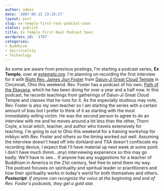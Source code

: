 ```yaml
---
author: admin
date: '2007-05-22 23:19:27'
layout: post
slug: ex-templo-first-real-podcast-soon
status: publish
title: Ex Templo First Real Podcast Soon
wordpress_id: '1707'
categories:
- Buddhism
- Spirituality
- Technology
---
```


As some are aware from previous postings, I'm starting a podcast series,
**Ex Templo**, over at [extemplo.org](http://www.extemplo.org/). I'm
planning on recording the first interview for it with [Right Rev. James
Jiun Foster](http://www.daiun-ji.org/About/teachers.php) from [Daiun-Ji
Great Cloud Temple](http://www.daiun-ji.org) in Cincinnati, Ohio this
weekend. Rev. Foster has a podcast of his own, [Path of the
Ekayana](http://www.daiun-ji.org/path/index.php), which he has been
doing for over a year and a half now. In this podcast, he records
teachings from gatherings of Daiun-Ji Great Cloud Temple and classes
that he runs for it. As the especially studious may note, Rev. Foster is
also my own teacher so I am starting the series with a certain amount of
bias but I prefer to think of it as starting with the most immediately
willing victim. He was the second person to agree to do an interview
with me and he moves around a lot less than the other, Thorn Coyle, a
local witch, teacher, and author who travels extensively for teaching.
I'm going to out to Ohio this weekend for a training workshop for mikkyo
with Rev. Foster and others so the timing worked out well. Assuming the
interview doesn't head off into dorkland and TSA doesn't confiscate my
recording device, I expect that I'll have material up next week at some
point. I don't have much (hmm...*any*) interviewing experience so this
may go badly. We'll have to see... If anyone has any suggestions for a
teacher of Buddhism in America in the 21st century, feel free to send
them my way. The podcast focuses on spirituality and spiritual leader or
practitioners and how their spirituality works in today's world for both
themselves and others. ***Postscript**: If anyone can recognize the
voice at the beginning and end of Rev. Foster's podcasts, they get a
gold star.*
